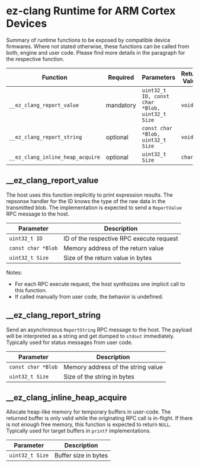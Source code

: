 # ez-clang Runtime for ARM Cortex Devices

Summary of runtime functions to be exposed by compatible device firmwares. Where not stated otherwise, these functions can be called from both, engine and user code. Please find more details in the paragraph for the respective function.

| Function     | Required | Parameters | Return Value |
|--------------|----------|------------|--------------|
| `__ez_clang_report_value` | mandatory | `uint32_t ID, const char *Blob, uint32_t Size` | `void` |
| `__ez_clang_report_string` | optional | `const char *Blob, uint32_t Size` | `void` |
| `__ez_clang_inline_heap_acquire` | optional | `uint32_t Size` | `char *` |

## __ez_clang_report_value

The host uses this function implicitly to print expression results. The repsonse handler for the ID knows the type of the raw data in the transmitted blob. The implementation is expected to send a `ReportValue` RPC message to the host.

| Parameter          | Description |
|--------------------|-------------|
| `uint32_t ID`      | ID of the respective RPC execute request |
| `const char *Blob` | Memory address of the return value |
| `uint32_t Size`    | Size of the return value in bytes |

Notes:
* For each RPC execute request, the host synthsizes one implicit call to this function.
* If called manually from user code, the behavior is undefined.

## __ez_clang_report_string

Send an asynchronous `ReportString` RPC message to the host. The payload will be interpreted as a string and get dumped to `stdout` immediately. Typically used for status messages from user code.

| Parameter          | Description |
|--------------------|-------------|
| `const char *Blob` | Memory address of the string value |
| `uint32_t Size`    | Size of the string in bytes |

## __ez_clang_inline_heap_acquire

Allocate heap-like memory for temporary buffers in user-code. The returned buffer is only valid while the originating RPC call is in-flight. If there is not enough free memory, this function is expected to return `NULL`. Typically used for target buffers in `printf` implementations.

| Parameter          | Description |
|--------------------|-------------|
| `uint32_t Size`    | Buffer size in bytes |
